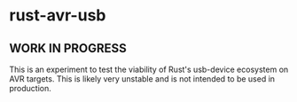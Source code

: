 # rust-avr-usb

## WORK IN PROGRESS

This is an experiment to test the viability of Rust's usb-device ecosystem on
AVR targets. This is likely very unstable and is not intended to be used in
production. 